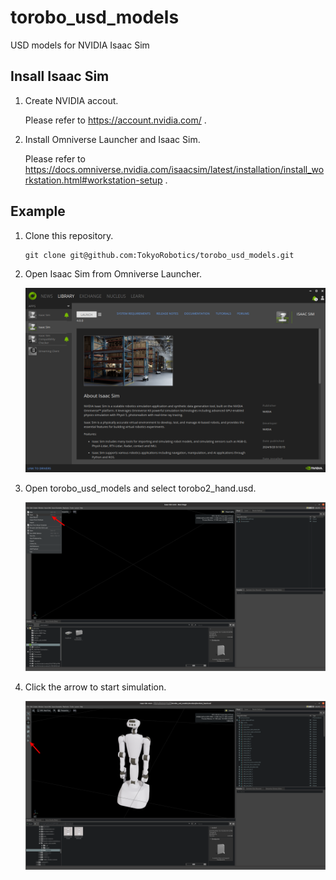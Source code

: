 # torobo_usd_models
USD models for NVIDIA Isaac Sim

## Insall Isaac Sim
1. Create NVIDIA accout.

    Please refer to https://account.nvidia.com/ .

2. Install Omniverse Launcher and Isaac Sim.

    Please refer to https://docs.omniverse.nvidia.com/isaacsim/latest/installation/install_workstation.html#workstation-setup .


## Example
1. Clone this repository.
    ```
    git clone git@github.com:TokyoRobotics/torobo_usd_models.git
    ```

2. Open Isaac Sim from Omniverse Launcher.

    ![](./doc/omniverse_launcher.png)

3. Open torobo_usd_models and select torobo2_hand.usd.

    ![](./doc/open_robot.png)

4. Click the arrow to start simulation.

    ![](./doc/start_simulation.png)